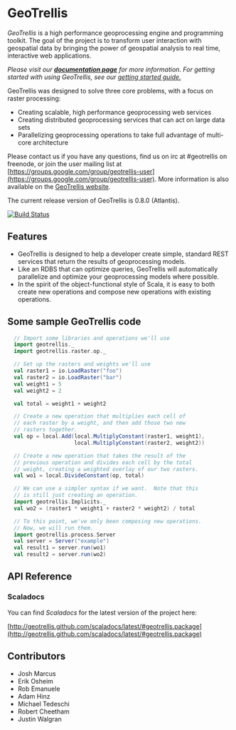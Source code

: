 # GeoTrellis

*GeoTrellis* is a high performance geoprocessing engine and programming toolkit.  The goal of the project is to transform
user interaction with geospatial data by bringing the power of geospatial analysis to real time, interactive web applications.

_Please visit our **[documentation page](http://geotrellis.github.com)** for more information. For getting 
started with using GeoTrellis, see our [getting started guide.](http://geotrellis.github.com/gettingstarted)_

GeoTrellis was designed to solve three core problems, with a focus on raster processing:

- Creating scalable, high performance geoprocessing web services
- Creating distributed geoprocessing services that can act on large data sets
- Parallelizing geoprocessing operations to take full advantage of multi-core architecture 

Please contact us if you have any questions, find us on irc at #geotrellis on freenode, or join 
the user mailing list at [https://groups.google.com/group/geotrellis-user](https://groups.google.com/group/geotrellis-user).
More information is also available on the [GeoTrellis website](http://www.azavea.com/products/geotrellis/).

The current release version of GeoTrellis is 0.8.0 (Atlantis).

[![Build Status](https://api.travis-ci.org/geotrellis/geotrellis.png)](http://travis-ci.org/geotrellis/geotrellis)

## Features

- GeoTrellis is designed to help a developer create simple, standard REST services that return the results of geoprocessing models.
- Like an RDBS that can optimize queries, GeoTrellis will automatically parallelize and optimize your geoprocessing models where possible.  
- In the spirit of the object-functional style of Scala, it is easy to both create new operations and compose new 
operations with existing operations.

## Some sample GeoTrellis code

```scala
  // Import some libraries and operations we'll use
  import geotrellis._
  import geotrellis.raster.op._

  // Set up the rasters and weights we'll use
  val raster1 = io.LoadRaster("foo")
  val raster2 = io.LoadRaster("bar")
  val weight1 = 5
  val weight2 = 2

  val total = weight1 + weight2

  // Create a new operation that multiplies each cell of
  // each raster by a weight, and then add those two new
  // rasters together.
  val op = local.Add(local.MultiplyConstant(raster1, weight1),
                     local.MultiplyConstant(raster2, weight2))

  // Create a new operation that takes the result of the
  // previous operation and divides each cell by the total
  // weight, creating a weighted overlay of our two rasters.
  val wo1 = local.DivideConstant(op, total)

  // We can use a simpler syntax if we want.  Note that this
  // is still just creating an operation.
  import geotrellis.Implicits._
  val wo2 = (raster1 * weight1 + raster2 * weight2) / total

  // To this point, we've only been composing new operations.
  // Now, we will run them.
  import geotrellis.process.Server
  val server = Server("example")
  val result1 = server.run(wo1)
  val result2 = server.run(wo2)
```

## API Reference

### Scaladocs

You can find *Scaladocs* for the latest version of the project here:

[http://geotrellis.github.com/scaladocs/latest/#geotrellis.package](http://geotrellis.github.com/scaladocs/latest/#geotrellis.package)

## Contributors

 - Josh Marcus
 - Erik Osheim
 - Rob Emanuele 
 - Adam Hinz
 - Michael Tedeschi
 - Robert Cheetham
 - Justin Walgran
